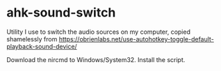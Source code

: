# ahk-sound-switch

Utility I use to switch the audio sources on my computer, copied shamelessly
from https://obrienlabs.net/use-autohotkey-toggle-default-playback-sound-device/

Download the nircmd to Windows/System32.
Install the script.